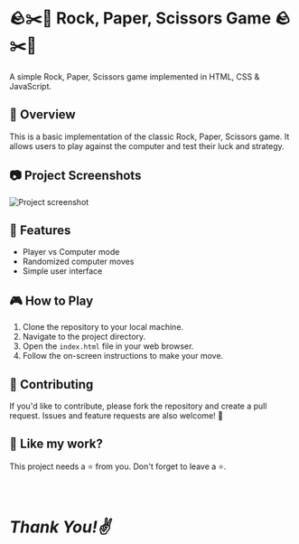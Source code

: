 # 🪨✂️📄 Rock, Paper, Scissors Game 🪨✂️📄

A simple Rock, Paper, Scissors game implemented in HTML, CSS & JavaScript.

## 🚀 Overview

This is a basic implementation of the classic Rock, Paper, Scissors game. It allows users to play against the computer and test their luck and strategy.

## 📷 Project Screenshots
![Project screenshot](https://github.com/PiyaJ7/Rock-Paper-Scissors-game/assets/138842869/a9cd9c31-f9fe-44f3-920c-7b52bcbd4022)

## 🤖 Features

- Player vs Computer mode
- Randomized computer moves
- Simple user interface

## 🎮 How to Play

1. Clone the repository to your local machine.
2. Navigate to the project directory.
3. Open the `index.html` file in your web browser.
4. Follow the on-screen instructions to make your move.

## 🧐 Contributing

If you'd like to contribute, please fork the repository and create a pull request. Issues and feature requests are also welcome! 🤝

## 💖 Like my work?

This project needs a ⭐️ from you. Don't forget to leave a ⭐️.

# <br><i>Thank You!✌️</i>
